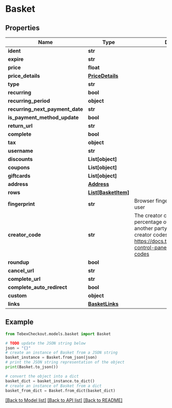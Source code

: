 # Basket


## Properties

Name | Type | Description | Notes
------------ | ------------- | ------------- | -------------
**ident** | **str** |  | [optional] 
**expire** | **str** |  | [optional] 
**price** | **float** |  | [optional] 
**price_details** | [**PriceDetails**](PriceDetails.md) |  | [optional] 
**type** | **str** |  | [optional] 
**recurring** | **bool** |  | [optional] 
**recurring_period** | **object** |  | [optional] 
**recurring_next_payment_date** | **str** |  | [optional] 
**is_payment_method_update** | **bool** |  | [optional] 
**return_url** | **str** |  | [optional] 
**complete** | **bool** |  | [optional] 
**tax** | **object** |  | [optional] 
**username** | **str** |  | [optional] 
**discounts** | **List[object]** |  | [optional] 
**coupons** | **List[object]** |  | [optional] 
**giftcards** | **List[object]** |  | [optional] 
**address** | [**Address**](Address.md) |  | [optional] 
**rows** | [**List[BasketItem]**](BasketItem.md) |  | [optional] 
**fingerprint** | **str** | Browser fingerprint to identify the user | [optional] 
**creator_code** | **str** | The creator code is used to share a percentage of the payment with another party. See more about creator codes at https://docs.tebex.io/creators/tebex-control-panel/engagement/creator-codes | [optional] 
**roundup** | **bool** |  | [optional] 
**cancel_url** | **str** |  | [optional] 
**complete_url** | **str** |  | [optional] 
**complete_auto_redirect** | **bool** |  | [optional] 
**custom** | **object** |  | [optional] 
**links** | [**BasketLinks**](BasketLinks.md) |  | [optional] 

## Example

```python
from TebexCheckout.models.basket import Basket

# TODO update the JSON string below
json = "{}"
# create an instance of Basket from a JSON string
basket_instance = Basket.from_json(json)
# print the JSON string representation of the object
print(Basket.to_json())

# convert the object into a dict
basket_dict = basket_instance.to_dict()
# create an instance of Basket from a dict
basket_from_dict = Basket.from_dict(basket_dict)
```
[[Back to Model list]](../README.md#documentation-for-models) [[Back to API list]](../README.md#documentation-for-api-endpoints) [[Back to README]](../README.md)


